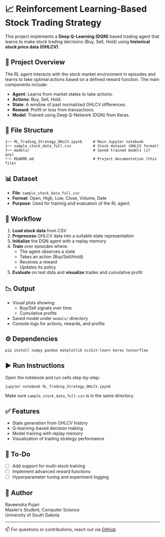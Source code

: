 # 📈 Reinforcement Learning-Based Stock Trading Strategy

This project implements a **Deep Q-Learning (DQN)** based trading agent that learns to make stock trading decisions (Buy, Sell, Hold) using **historical stock price data (OHLCV)**.

## 🧠 Project Overview

The RL agent interacts with the stock market environment in episodes and learns to take optimal actions based on a defined reward function. The main components include:

- **Agent**: Learns from market states to take actions.
- **Actions**: Buy, Sell, Hold.
- **State**: A window of past normalized OHLCV differences.
- **Reward**: Profit or loss from transactions.
- **Model**: Trained using Deep Q-Network (DQN) from Keras.

## 📂 File Structure

```
├── RL_Trading_Strategy_OHLCV.ipynb     # Main Jupyter notebook
├── sample_stock_data_full.csv          # Stock dataset (OHLCV format)
├── models/                             # Saved trained models (if any)
└── README.md                           # Project documentation (this file)
```

## 📊 Dataset

- **File**: `sample_stock_data_full.csv`
- **Format**: Open, High, Low, Close, Volume, Date
- **Purpose**: Used for training and evaluation of the RL agent.

## 🔁 Workflow

1. **Load stock data** from CSV
2. **Preprocess** OHLCV data into a suitable state representation
3. **Initialize** the DQN agent with a replay memory
4. **Train** over episodes where:
   - The agent observes a state
   - Takes an action (Buy/Sell/Hold)
   - Receives a reward
   - Updates its policy
5. **Evaluate** on test data and **visualize** trades and cumulative profit

## 📉 Output

- Visual plots showing:
  - Buy/Sell signals over time
  - Cumulative profits
- Saved model under `models/` directory
- Console logs for actions, rewards, and profits

## ⚙️ Dependencies

```bash
pip install numpy pandas matplotlib scikit-learn keras tensorflow
```

## ▶️ Run Instructions

Open the notebook and run cells step-by-step:

```bash
jupyter notebook RL_Trading_Strategy_OHLCV.ipynb
```

Make sure `sample_stock_data_full.csv` is in the same directory.

## ✅ Features

- State generation from OHLCV history
- Q-learning-based decision making
- Model training with replay memory
- Visualization of trading strategy performance

## 📌 To-Do

- [ ] Add support for multi-stock training
- [ ] Implement advanced reward functions
- [ ] Hyperparameter tuning and experiment logging

## 👤 Author

Raveendra Pujari  
Master’s Student, Computer Science  
University of South Dakota

---

📫 For questions or contributions, reach out via [GitHub](https://github.com/raveendra11)